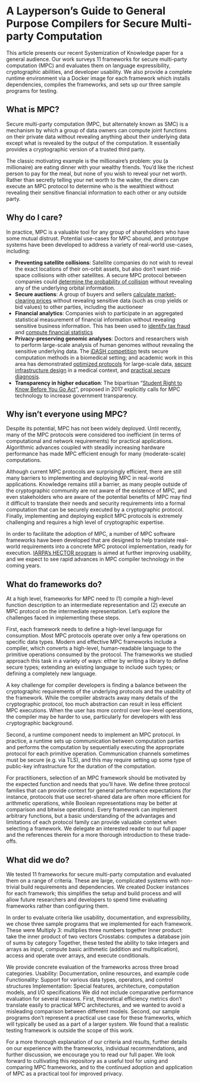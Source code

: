 # A Layperson’s Guide to General Purpose Compilers for Secure Multi-party Computation

This article presents our recent Systemization of Knowledge paper for a general audience. Our work surveys 11 frameworks for secure multi-party computation (MPC) and evaluates them on language expressibility, cryptographic abilities, and developer usability. We also provide a complete runtime environment via a Docker image for each framework which installs dependencies, compiles the frameworks, and sets up our three sample programs for testing.

## What is MPC?
Secure multi-party computation (MPC, but alternately known as SMC) is a mechanism by which a group of data owners can compute joint functions on their private data without revealing anything about their underlying data except what is revealed by the output of the computation. It essentially provides a cryptographic version of a trusted third party. 

The classic motivating example is the millionaire’s problem: you (a millionaire) are eating dinner with your wealthy friends. You’d like the richest person to pay for the meal, but none of you wish to reveal your net worth. Rather than secretly telling your net worth to the waiter, the diners can execute an MPC protocol to determine who is the wealthiest without revealing their sensitive financial information to each other or any outside party.

## Why do I care?
In practice, MPC is a valuable tool for any group of shareholders who have some mutual distrust. Potential use-cases for MPC abound, and prototype systems have been developed to address a variety of real-world use-cases, including:
- **Preventing satellite collisions**: Satellite companies do not wish to reveal the exact locations of their on-orbit assets, but also don’t want mid-space collisions with other satellites.  A secure MPC protocol between companies could [determine the probability of collision](https://www.scientificamerican.com/article/cryptographers-could-prevent-satellite-collisions/) without revealing any of the underlying orbital information. 
- **Secure auctions**: A group of buyers and sellers [calculate market-clearing prices](https://www.cs.purdue.edu/homes/aliaga/cs197-10/papers/bogetoft.pdf) without revealing sensitive data (such as crop yields or bid values) to other parties, including the auctioneer 
- **Financial analytics**: Companies wish to participate in an aggregated statistical measurement of financial information without revealing sensitive business information. 
This has been used to [identify tax fraud]( https://sharemind.cyber.ee/tax-vat-fraud/) 
and [compute financial statistics](https://www.boston.gov/sites/default/files/document-file-01-2018/bwwc_2017_report.pdf)
- **Privacy-preserving genomic analyses**: Doctors and researchers wish to perform large-scale analysis of human genomes without revealing the sensitive underlying data. The [iDASH competition](http://www.humangenomeprivacy.org/2018/) tests secure computation methods in a biomedical setting; and academic work in this area has demonstrated [optimized protocols](http://cb.csail.mit.edu/cb/secure-gwas/) for large-scale data, [secure infrastructure design](https://academic.oup.com/bioinformatics/article/29/7/886/253610) in a medical context, and [practical secure diagnosis](http://science.sciencemag.org/content/357/6352/692).
- **Transparency in higher education**: The bipartisan “[Student Right to Know Before You Go Act](https://er.educause.edu/blogs/2017/12/student-right-to-know-before-you-go-bill-introduced)”, proposed in 2017 explicitly calls for MPC technology to increase government transparency.

## Why isn’t everyone using MPC?
Despite its potential, MPC has not been widely deployed.  Until recently, many of the MPC protocols were considered too inefficient (in terms of computational and network requirements) for practical applications.  Algorithmic advances coupled with steadily increasing hardware performance has made MPC efficient enough for many (moderate-scale) computations.

Although current MPC protocols are surprisingly efficient, there are still many barriers to implementing and deploying MPC in real-world applications.  Knowledge remains still a barrier, as many people outside of the cryptographic community are not aware of the existence of MPC, and even stakeholders who are aware of the potential benefits of MPC may find it difficult to translate their needs and security requirements into a formal computation that can be securely executed by a cryptographic protocol.  Finally, implementing and deploying explicit MPC protocols is extremely challenging and requires a high level of cryptographic expertise.

In order to facilitate the adoption of MPC, a number of MPC software frameworks have been developed that are designed to help translate real-world requirements into a concrete MPC protocol implementation, ready for execution.  [IARPA’s HECTOR program](https://www.iarpa.gov/index.php/research-programs/hector) is aimed at further improving usability, and we expect to see rapid advances in MPC compiler technology in the coming years. 

## What do frameworks do?
At a high level, frameworks for MPC need to (1) compile a high-level function description to an intermediate representation and (2) execute an MPC protocol on the intermediate representation. Let’s explore the challenges faced in implementing these steps.

First, each framework needs to define a high-level language for consumption. Most MPC protocols operate over only a few operations on specific data types. Modern and effective MPC frameworks include a compiler, which converts a high-level, human-readable language to the primitive operations consumed by the protocol. The frameworks we studied approach this task in a variety of ways: either by writing a library to define secure types; extending an existing language to include such types; or defining a completely new language.

A key challenge for compiler developers is finding a balance between the cryptographic requirements of the underlying protocols and the usability of the framework. While the compiler abstracts away many details of the cryptographic protocol, too much abstraction can result in less efficient MPC executions. When the user has more control over low-level operations, the compiler may be harder to use, particularly for developers with less cryptographic background.

Second, a runtime component needs to implement an MPC protocol. In practice, a runtime sets up communication between computation parties and performs the computation by sequentially executing the appropriate protocol for each primitive operation. Communication channels sometimes must be secure (e.g. via TLS), and this may require setting up some type of public-key infrastructure for the duration of the computation.

For practitioners, selection of an MPC framework should be motivated by the expected function and needs that you’ll have. We define three protocol families that can provide context for general performance expectations (for instance, protocols that use secret-shared data are often more efficient for arithmetic operations, while Boolean representations may be better at comparison and bitwise operations). Every framework can implement arbitrary functions, but a basic understanding of the advantages and limitations of each protocol family can provide valuable context when selecting a framework. We delegate an interested reader to our full paper and the references therein for a more thorough introduction to these trade-offs.

## What did we do?
We tested 11 frameworks for secure multi-party computation and evaluated them on a range of criteria. These are large, complicated systems with non-trivial build requirements and dependencies. We created Docker instances for each framework; this simplifies the setup and build process and will allow future researchers and developers to spend time evaluating frameworks rather than configuring them.

In order to evaluate criteria like usability, documentation, and expressibility, we chose three sample programs that we implemented for each framework. These were 
Multiply 3: multiplies three numbers together
Inner product: take the inner product of two vectors
Crosstabs: computes a database join of sums by category
Together, these tested the ability to take integers and arrays as input, compute basic arithmetic (addition and multiplication), access and operate over arrays, and execute conditionals.

We provide concrete evaluation of the frameworks across three broad categories. 
Usability: Documentation, online resources, and example code
Functionality: Support for various data types, operators, and control structures
Implementation: Special features, architecture, computation models, and I/O specifications
We did not include comparative performance evaluation for several reasons. First, theoretical efficiency metrics don’t translate easily to practical MPC architectures, and we wanted to avoid a misleading comparison between different models. Second, our sample programs don’t represent a practical use case for these frameworks, which will typically be used as a part of a larger system. We found that a realistic testing framework is outside the scope of this work.

For a more thorough explanation of our criteria and results, further details on our experience with the frameworks, individual recommendations, and further discussion, we encourage you to read our full paper. We look forward to cultivating this repository as a useful tool for using and comparing MPC frameworks, and to the continued adoption and application of MPC as a practical tool for improved privacy.
